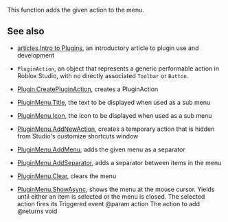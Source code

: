 This function adds the given action to the menu.

## See also

  - [articles.Intro to Plugins](https://developer.roblox.com/search#stq=Intro%20to%20Plugins), an introductory article to plugin use and development

  - `PluginAction`, an object that represents a generic performable action in Roblox Studio, with no directly associated `Toolbar` or `Button`.

  - [Plugin.CreatePluginAction](https://developer.roblox.com/api-reference/function/Plugin/CreatePluginAction), creates a PluginAction

  - [PluginMenu.Title](https://developer.roblox.com/api-reference/property/PluginMenu/Title), the text to be displayed when used as a sub menu

  - [PluginMenu.Icon](https://developer.roblox.com/api-reference/property/PluginMenu/Icon), the icon to be displayed when used as a sub menu

  - [PluginMenu.AddNewAction](https://developer.roblox.com/api-reference/function/PluginMenu/AddNewAction), creates a temporary action that is hidden from Studio's customize shortcuts window

  - [PluginMenu.AddMenu](https://developer.roblox.com/api-reference/function/PluginMenu/AddMenu), adds the given menu as a separator

  - [PluginMenu.AddSeparator](https://developer.roblox.com/api-reference/function/PluginMenu/AddSeparator), adds a separator between items in the menu

  - [PluginMenu.Clear](https://developer.roblox.com/api-reference/function/PluginMenu/Clear), clears the menu

  - [PluginMenu.ShowAsync](https://developer.roblox.com/api-reference/function/PluginMenu/ShowAsync), shows the menu at the mouse cursor. Yields until either an item is selected or the menu is closed. The selected action fires its Triggered event
@param action The action to add
@returns void